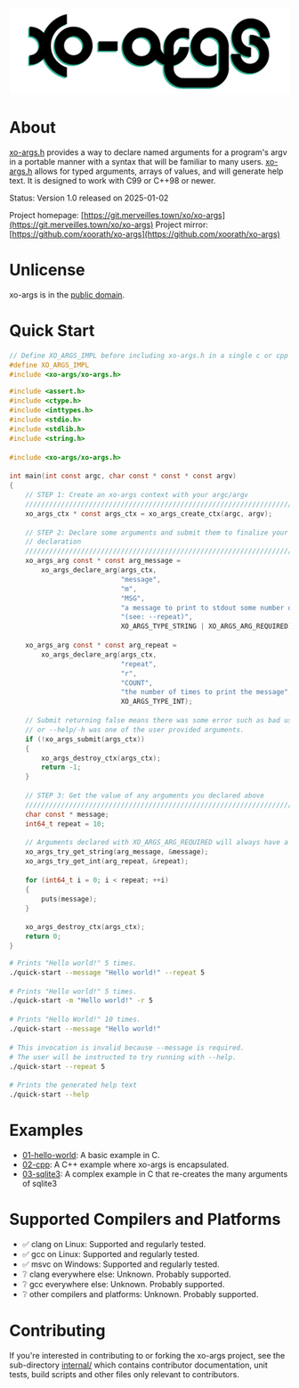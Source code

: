 ![xo-args.png](./internal/docs/xo-args-wordmark.png)

# About

[xo-args.h](./include/xo-args/xo-args.h) provides a way to declare named 
arguments for a program's argv in a portable manner with a syntax that will be
familiar to many users. [xo-args.h](./include/xo-args/xo-args.h) allows for
typed arguments, arrays of values, and will generate help text.
It is designed to work with C99 or C++98 or newer.

Status: Version 1.0 released on 2025-01-02

Project homepage: [https://git.merveilles.town/xo/xo-args](https://git.merveilles.town/xo/xo-args)
Project mirror: [https://github.com/xoorath/xo-args](https://github.com/xoorath/xo-args)

# Unlicense

xo-args is in the [public domain](UNLICENSE). 

# Quick Start

```c 
// Define XO_ARGS_IMPL before including xo-args.h in a single c or cpp file.
#define XO_ARGS_IMPL
#include <xo-args/xo-args.h>
```

```c
#include <assert.h>
#include <ctype.h>
#include <inttypes.h>
#include <stdio.h>
#include <stdlib.h>
#include <string.h>

#include <xo-args/xo-args.h>

int main(int const argc, char const * const * const argv)
{
    // STEP 1: Create an xo-args context with your argc/argv
    //////////////////////////////////////////////////////////////////////////
    xo_args_ctx * const args_ctx = xo_args_create_ctx(argc, argv);

    // STEP 2: Declare some arguments and submit them to finalize your
    // declaration
    //////////////////////////////////////////////////////////////////////////
    xo_args_arg const * const arg_message =
        xo_args_declare_arg(args_ctx,
                            "message",
                            "m",
                            "MSG",
                            "a message to print to stdout some number of times "
                            "(see: --repeat)",
                            XO_ARGS_TYPE_STRING | XO_ARGS_ARG_REQUIRED);

    xo_args_arg const * const arg_repeat =
        xo_args_declare_arg(args_ctx,
                            "repeat",
                            "r",
                            "COUNT",
                            "the number of times to print the message",
                            XO_ARGS_TYPE_INT);

    // Submit returning false means there was some error such as bad user input
    // or --help/-h was one of the user provided arguments.
    if (!xo_args_submit(args_ctx))
    {
        xo_args_destroy_ctx(args_ctx);
        return -1;
    }

    // STEP 3: Get the value of any arguments you declared above
    //////////////////////////////////////////////////////////////////////////
    char const * message;
    int64_t repeat = 10;

    // Arguments declared with XO_ARGS_ARG_REQUIRED will always have a value.
    xo_args_try_get_string(arg_message, &message);
    xo_args_try_get_int(arg_repeat, &repeat);

    for (int64_t i = 0; i < repeat; ++i)
    {
        puts(message);
    }

    xo_args_destroy_ctx(args_ctx);
    return 0;
}
```

```sh
# Prints "Hello world!" 5 times.
./quick-start --message "Hello world!" --repeat 5

# Prints "Hello world!" 5 times.
./quick-start -m "Hello world!" -r 5

# Prints "Hello World!" 10 times.
./quick-start --message "Hello world!"

# This invocation is invalid because --message is required.
# The user will be instructed to try running with --help.
./quick-start --repeat 5

# Prints the generated help text
./quick-start --help
```

# Examples

* [01-hello-world](./examples/01-hello-world/): A basic example in C.
* [02-cpp](./examples/02-cpp/): A C++ example where xo-args is 
encapsulated.
* [03-sqlite3](./examples/03-sqlite3/): A complex example in C that 
re-creates the many arguments of sqlite3

# Supported Compilers and Platforms

* ✅ clang on Linux: Supported and regularly tested.
* ✅ gcc on Linux: Supported and regularly tested.
* ✅ msvc on Windows: Supported and regularly tested.
* ❔ clang everywhere else: Unknown. Probably supported.
* ❔ gcc everywhere else: Unknown. Probably supported.
* ❔ other compilers and platforms: Unknown. Probably supported.

# Contributing

If you're interested in contributing to or forking the xo-args project, see the 
sub-directory [internal/](./internal/) which contains contributor documentation,
unit tests, build scripts and other files only relevant to contributors.